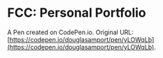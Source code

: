 # FCC: Personal Portfolio

A Pen created on CodePen.io. Original URL: [https://codepen.io/douglasamport/pen/yLOWqLb](https://codepen.io/douglasamport/pen/yLOWqLb).


